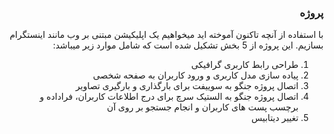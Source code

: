 <div dir="rtl" align='right'>


### پروژه
با استفاده از آنچه تاکنون آموخته اید میخواهیم یک اپلیکیشن مبتنی بر وب مانند اینستگرام بسازیم.
این پروژه از 5 بخش تشکیل شده است که شامل موارد زیر میباشد:
1. طراحی رابط کاربری گرافیکی
1. پیاده سازی مدل کاربری و ورود کاربران به صفحه شخصی
1. اتصال پروژه جنگو به سوییفت برای بارگذاری و بارگیری تصاویر
1. اتصال پروژه جنگو به الستیک سرچ برای درج اطلاعات کاربران، فراداده و برچسب پست های کاربران و انجام جستجو بر روی آن
1. تغییر دیتابیس 
